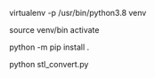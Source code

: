 virtualenv -p /usr/bin/python3.8 venv

source venv/bin activate

python -m pip install .

python stl_convert.py